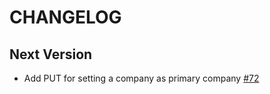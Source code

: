 # CHANGELOG

## Next Version

* Add PUT for setting a company as primary company [#72](https://github.com/xing/XNGAPIClient/pull/72)

